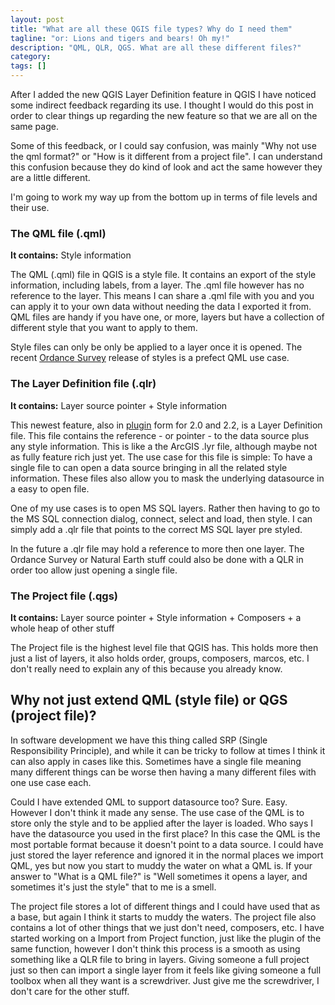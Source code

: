 ```yaml
---
layout: post
title: "What are all these QGIS file types? Why do I need them"
tagline: "or: Lions and tigers and bears! Oh my!"
description: "QML, QLR, QGS. What are all these different files?"
category: 
tags: []
---
```


After I added the new QGIS Layer Definition feature in QGIS I have noticed some indirect feedback regarding its use. I thought I would do this post in order to clear things up regarding the new feature so that we are all on the same page.

Some of this feedback, or I could say confusion, was mainly "Why not use the qml format?" or "How is it different from a project file".  I can understand this confusion because they do kind of look and act the same however they are a little different.

I'm going to work my way up from the bottom up in terms of file levels and their use.

### The QML file (.qml)

**It contains:** Style information

The QML (.qml) file in QGIS is a style file.  It contains an export of the style information, including labels, from a layer.  The .qml file however has no reference to the layer. This means I can share a .qml file with you and you can apply it to your own data without needing the data I exported it from.    QML files are handy if you have one, or more, layers but have a collection of different style that you want to apply to them.

Style files can only be only be applied to a layer once it is opened. The recent [Ordance Survey](http://www.ordnancesurvey.co.uk/blog/2014/03/opening-up-to-qgis-qml-launched-for-os-opendata/) release of styles is a prefect QML use case.

### The Layer Definition file (.qlr)

**It contains:** Layer source pointer + Style information

This newest feature, also in [plugin](http://plugins.qgis.org/plugins/layerdefinitions/) form for 2.0 and 2.2, is a Layer Definition file.  This file contains the reference - or pointer - to the data source plus any style information.  This is like a the ArcGIS .lyr file, although maybe not as fully feature rich just yet.   The use case for this file is simple: To have a single file to can open a data source bringing in all the related style information.  These files also allow you to mask the underlying datasource in a easy to open file. 

One of my use cases is to open MS SQL layers.  Rather then having to go to the MS SQL connection dialog, connect, select and load, then style.  I can simply add a .qlr file that points to the correct MS SQL layer pre styled.

In the future a .qlr file may hold a reference to more then one layer. The Ordance Survey or Natural Earth stuff could also be done with a QLR in order too allow just opening a single file.

### The Project file (.qgs)

**It contains:** Layer source pointer + Style information + Composers + a whole heap of other stuff

The Project file is the highest level file that QGIS has.  This holds more then just a list of layers, it also holds order, groups, composers, marcos, etc.  I don't really need to explain any of this because you already know.


## Why not just extend QML (style file) or QGS (project file)?

In software development we have this thing called SRP (Single Responsibility Principle), and while it can be tricky to follow at times I think it can also apply in cases like this. Sometimes have a single file meaning many different things can be worse then having a many different files with one use case each.  

Could I have extended QML to support datasource too? Sure. Easy. However I don't think it made any sense. The use case of the QML is to store only the style and to be applied after the layer is loaded.  Who says I have the datasource you used in the first place?  In this case the QML is the most portable format because it doesn't point to a data source.  I could have just stored the layer reference and ignored it in the normal places we import QML, yes but now you start to muddy the water on what a QML is.  If your answer to "What is a QML file?" is "Well sometimes it opens a layer, and sometimes it's just the style" that to me is a smell.

The project file stores a lot of different things and I could have used that as a base, but again I think it starts to muddy the waters. The project file also contains a lot of other things that we just don't need, composers, etc.  I have started working on a Import from Project function, just like the plugin of the same function, however I don't think this process is a smooth as using something like a QLR file to bring in layers.  Giving someone a full project just so then can import a single layer from it feels like giving someone a full toolbox when all they want is a screwdriver. Just give me the screwdriver, I don't care for the other stuff.


